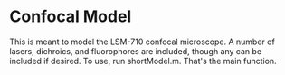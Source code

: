 # Confocal Model


This is meant to model the LSM-710 confocal microscope. A number of lasers, dichroics, and fluorophores are included, though any can be included if desired. To use, run shortModel.m. That's the main function.



